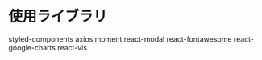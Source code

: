 # 使用ライブラリ

styled-components
axios
moment
react-modal
react-fontawesome
react-google-charts
react-vis
